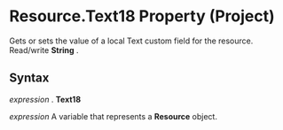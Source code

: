
# Resource.Text18 Property (Project)

Gets or sets the value of a local Text custom field for the resource. Read/write  **String** .


## Syntax

 _expression_ . **Text18**

 _expression_ A variable that represents a **Resource** object.

